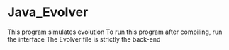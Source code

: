 # Java_Evolver
This program simulates evolution
To run this program after compiling, run the interface
The Evolver file is strictly the back-end
